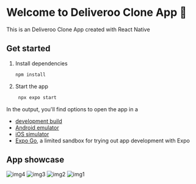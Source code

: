 # Welcome to Deliveroo Clone App 👋

This is an Deliveroo Clone App created with React Native

## Get started

1. Install dependencies

   ```bash
   npm install
   ```

2. Start the app

   ```bash
    npx expo start
   ```

In the output, you'll find options to open the app in a

- [development build](https://docs.expo.dev/develop/development-builds/introduction/)
- [Android emulator](https://docs.expo.dev/workflow/android-studio-emulator/)
- [iOS simulator](https://docs.expo.dev/workflow/ios-simulator/)
- [Expo Go](https://expo.dev/go), a limited sandbox for trying out app development with Expo

## App showcase
![img4](https://github.com/user-attachments/assets/c8d7ee43-74b9-48f8-a0f4-ef9f1910869e)
![img3](https://github.com/user-attachments/assets/e62a5c29-a329-4e88-8b95-f47589911abd)
![img2](https://github.com/user-attachments/assets/406c6ee6-f30b-4a99-a476-2ef18edf15d1)
![img1](https://github.com/user-attachments/assets/c6b3251f-b037-41f6-8ac3-e57beffd6a98)


